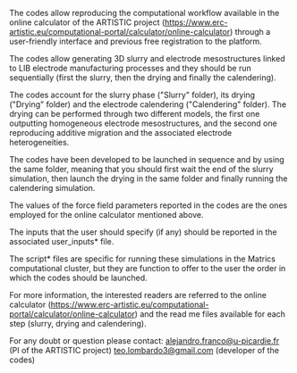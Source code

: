 The codes allow reproducing the computational workflow available in the online calculator of the ARTISTIC project (https://www.erc-artistic.eu/computational-portal/calculator/online-calculator) through a user-friendly interface and previous free registration to the platform.

The codes allow generating 3D slurry and electrode mesostructures linked to LIB electrode manufacturing processes and they should be run sequentially (first the slurry, then the drying and finally the calendering).

The codes account for the slurry phase ("Slurry" folder), its drying ("Drying" folder) and the electrode calendering ("Calendering" folder). The drying can be performed through two different models, the first one outputting homogeneous electrode mesostructures, and the second one reproducing additive migration and the associated electrode heterogeneities.

The codes have been developed to be launched in sequence and by using the same folder, meaning that you should first wait the end of the slurry simulation, then launch the drying in the same folder and finally running the calendering simulation.

The values of the force field parameters reported in the codes are the ones employed for the online calculator mentioned above.

The inputs that the user should specify (if any) should be reported in the associated user_inputs* file.

The script* files are specific for running these simulations in the Matrics computational cluster, but they are function to offer to the user the order in which the codes should be launched.

For more information, the interested readers are referred to the online calculator (https://www.erc-artistic.eu/computational-portal/calculator/online-calculator) and the read me files available for each step (slurry, drying and calendering).

For any doubt or question please contact:
alejandro.franco@u-picardie.fr (PI of the ARTISTIC project)
teo.lombardo3@gmail.com (developer of the codes)